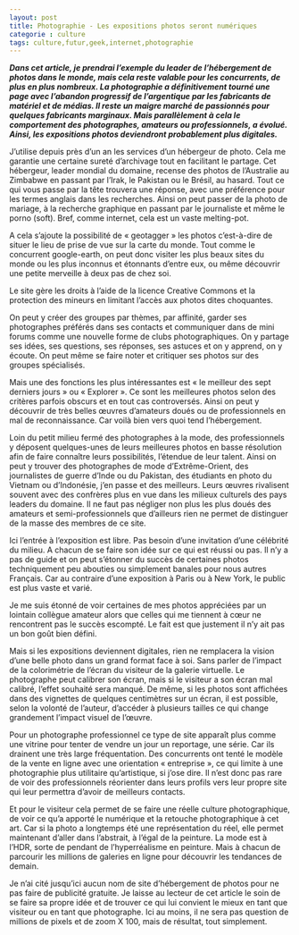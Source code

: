 ```yaml
---
layout: post
title: Photographie - Les expositions photos seront numériques
categorie : culture
tags: culture,futur,geek,internet,photographie
---
```

***Dans cet article, je prendrai l’exemple du leader de l’hébergement de photos dans le monde, mais cela reste valable pour les concurrents, de plus en plus nombreux. La photographie a définitivement tourné une page avec l’abandon progressif de l’argentique par les fabricants de matériel et de médias. Il reste un maigre marché de passionnés pour quelques fabricants marginaux. Mais parallèlement à cela le comportement des photographes, amateurs ou professionnels, a évolué. Ainsi, les expositions photos deviendront probablement plus digitales.***

J’utilise depuis près d’un an les services d’un hébergeur de photo. Cela me garantie une certaine sureté d’archivage tout en facilitant le partage. Cet hébergeur, leader mondial du domaine, recense des photos de l’Australie au Zimbabwe en passant par l’Irak, le Pakistan ou le Brésil, au hasard. Tout ce qui vous passe par la tête trouvera une réponse, avec une préférence pour les termes anglais dans les recherches. Ainsi on peut passer de la photo de mariage, à la recherche graphique en passant par le journaliste et même le porno (soft). Bref, comme internet, cela est un vaste melting-pot.

A cela s’ajoute la possibilité de « geotagger » les photos c’est-à-dire de situer le lieu de prise de vue sur la carte du monde. Tout comme le concurrent google-earth, on peut donc visiter les plus beaux sites du monde ou les plus inconnus et étonnants d’entre eux, ou même découvrir une petite merveille à deux pas de chez soi.

Le site gère les droits à l’aide de la licence Creative Commons et la protection des mineurs en limitant l’accès aux photos dites choquantes.

On peut y créer des groupes par thèmes, par affinité, garder ses photographes préférés dans ses contacts et communiquer dans de mini forums comme une nouvelle forme de clubs photographiques. On y partage ses idées, ses questions, ses réponses, ses astuces et on y apprend, on y écoute. On peut même se faire noter et critiquer ses photos sur des groupes spécialisés.

Mais une des fonctions les plus intéressantes est « le meilleur des sept derniers jours » ou « Explorer ». Ce sont les meilleures photos selon des critères parfois obscurs et en tout cas controversés. Ainsi on peut y découvrir de très belles œuvres d’amateurs doués ou de professionnels en mal de reconnaissance. Car voilà bien vers quoi tend l’hébergement.

Loin du petit milieu fermé des photographes à la mode, des professionnels y déposent quelques-unes de leurs meilleures photos en basse résolution afin de faire connaître leurs possibilités, l’étendue de leur talent. Ainsi on peut y trouver des photographes de mode d’Extrême-Orient, des journalistes de guerre d’Inde ou du Pakistan, des étudiants en photo du Vietnam ou d’Indonésie, j’en passe et des meilleurs. Leurs œuvres rivalisent souvent avec des confrères plus en vue dans les milieux culturels des pays leaders du domaine. Il ne faut pas négliger non plus les plus doués des amateurs et semi-professionnels que d’ailleurs rien ne permet de distinguer de la masse des membres de ce site.

Ici l’entrée à l’exposition est libre. Pas besoin d’une invitation d’une célébrité du milieu. A chacun de se faire son idée sur ce qui est réussi ou pas. Il n’y a pas de guide et on peut s’étonner du succès de certaines photos techniquement peu abouties ou simplement banales pour nous autres Français. Car au contraire d’une exposition à Paris ou à New York, le public est plus vaste et varié.

Je me suis étonné de voir certaines de mes photos appréciées par un lointain collègue amateur alors que celles qui me tiennent à cœur ne rencontrent pas le succès escompté. Le fait est que justement il n’y ait pas un bon goût bien défini.

Mais si les expositions deviennent digitales, rien ne remplacera la vision d’une belle photo dans un grand format face à soi. Sans parler de l’impact de la colorimétrie de l’écran du visiteur de la galerie virtuelle. Le photographe peut calibrer son écran, mais si le visiteur a son écran mal calibré, l’effet souhaité sera manqué. De même, si les photos sont affichées dans des vignettes de quelques centimètres sur un écran, il est possible, selon la volonté de l’auteur, d’accéder à plusieurs tailles ce qui change grandement l’impact visuel de l’œuvre.

Pour un photographe professionnel ce type de site apparaît plus comme une vitrine pour tenter de vendre un jour un reportage, une série. Car ils drainent une très large fréquentation. Des concurrents ont tenté le modèle de la vente en ligne avec une orientation « entreprise », ce qui limite à une photographie plus utilitaire qu’artistique, si j’ose dire. Il n’est donc pas rare de voir des professionnels réorienter dans leurs profils vers leur propre site qui leur permettra d’avoir de meilleurs contacts.

Et pour le visiteur cela permet de se faire une réelle culture photographique, de voir ce qu’a apporté le numérique et la retouche photographique à cet art. Car si la photo a longtemps été une représentation du réel, elle permet maintenant d’aller dans l’abstrait, à l’égal de la peinture. La mode est à l’HDR, sorte de pendant de l’hyperréalisme en peinture. Mais à chacun de parcourir les millions de galeries en ligne pour découvrir les tendances de demain.

Je n’ai cité jusqu’ici aucun nom de site d’hébergement de photos pour ne pas faire de publicité gratuite. Je laisse au lecteur de cet article le soin de se faire sa propre idée et de trouver ce qui lui convient le mieux en tant que visiteur ou en tant que photographe. Ici au moins, il ne sera pas question de millions de pixels et de zoom X 100, mais de résultat, tout simplement.

